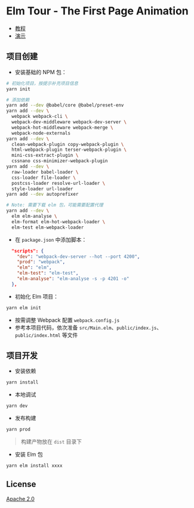Elm Tour - The First Page Animation
=========================================

- [教程](https://studio.crazydan.org/blog/elm-tour-for-animation-in-the-first-page)
- [演示](https://flytreeleft-elm-tour.netlify.app/first-page-animation)

## 项目创建

- 安装基础的 NPM 包：

```bash
# 初始化项目，按提示补充项目信息
yarn init

# 添加依赖
yarn add --dev @babel/core @babel/preset-env
yarn add --dev \
  webpack webpack-cli \
  webpack-dev-middleware webpack-dev-server \
  webpack-hot-middleware webpack-merge \
  webpack-node-externals
yarn add --dev \
  clean-webpack-plugin copy-webpack-plugin \
  html-webpack-plugin terser-webpack-plugin \
  mini-css-extract-plugin \
  cssnano css-minimizer-webpack-plugin
yarn add --dev \
  raw-loader babel-loader \
  css-loader file-loader \
  postcss-loader resolve-url-loader \
  style-loader url-loader
yarn add --dev autoprefixer

# Note: 需要下载 elm 包，可能需要配置代理
yarn add --dev \
  elm elm-analyse \
  elm-format elm-hot-webpack-loader \
  elm-test elm-webpack-loader
```

- 在 `package.json` 中添加脚本：

```json
  "scripts": {
    "dev": "webpack-dev-server --hot --port 4200",
    "prod": "webpack",
    "elm": "elm",
    "elm-test": "elm-test",
    "elm-analyse": "elm-analyse -s -p 4201 -o"
  },
```

- 初始化 Elm 项目：

```bash
yarn elm init
```

- 按需调整 Webpack 配置 `webpack.config.js`
- 参考本项目代码，依次准备 `src/Main.elm`、`public/index.js`、`public/index.html` 等文件

## 项目开发

- 安装依赖

```bash
yarn install
```

- 本地调试

```bash
yarn dev
```

- 发布构建

```bash
yarn prod
```

> 构建产物放在 `dist` 目录下

- 安装 Elm 包

```bash
yarn elm install xxxx
```

## License

[Apache 2.0](./LICENSE)
